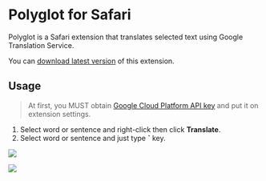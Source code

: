 # Polyglot for Safari

Polyglot is a Safari extension that translates selected text using Google Translation Service.

You can [download latest version](https://github.com/uetchy/Polyglot/releases/latest) of this extension.

## Usage

> At first, you MUST obtain [Google Cloud Platform API key](https://cloud.google.com/translate/v2/getting_started) and put it on extension settings.

1. Select word or sentence and right-click then click __Translate__.
2. Select word or sentence and just type __`__ key.  

![](http://randompaper.co.s3.amazonaws.com/Polyglot/screenshot1.png)

![](http://randompaper.co.s3.amazonaws.com/Polyglot/screenshot2.png)
